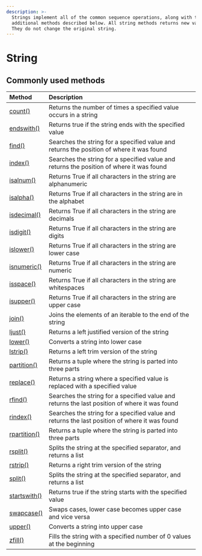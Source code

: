 ```yaml
---
description: >-
  Strings implement all of the common sequence operations, along with the
  additional methods described below. All string methods returns new values.
  They do not change the original string.
---
```


# String

## Commonly used methods

| Method | Description |
| :--- | :--- |
| [count\(\)](https://www.w3schools.com/python/ref_string_count.asp) | Returns the number of times a specified value occurs in a string |
| [endswith\(\)](https://www.w3schools.com/python/ref_string_endswith.asp) | Returns true if the string ends with the specified value |
| [find\(\)](https://www.w3schools.com/python/ref_string_find.asp) | Searches the string for a specified value and returns the position of where it was found |
| [index\(\)](https://www.w3schools.com/python/ref_string_index.asp) | Searches the string for a specified value and returns the position of where it was found |
| [isalnum\(\)](https://www.w3schools.com/python/ref_string_isalnum.asp) | Returns True if all characters in the string are alphanumeric |
| [isalpha\(\)](https://www.w3schools.com/python/ref_string_isalpha.asp) | Returns True if all characters in the string are in the alphabet |
| [isdecimal\(\)](https://www.w3schools.com/python/ref_string_isdecimal.asp) | Returns True if all characters in the string are decimals |
| [isdigit\(\)](https://www.w3schools.com/python/ref_string_isdigit.asp) | Returns True if all characters in the string are digits |
| [islower\(\)](https://www.w3schools.com/python/ref_string_islower.asp) | Returns True if all characters in the string are lower case |
| [isnumeric\(\)](https://www.w3schools.com/python/ref_string_isnumeric.asp) | Returns True if all characters in the string are numeric |
| [isspace\(\)](https://www.w3schools.com/python/ref_string_isspace.asp) | Returns True if all characters in the string are whitespaces |
| [isupper\(\)](https://www.w3schools.com/python/ref_string_isupper.asp) | Returns True if all characters in the string are upper case |
| [join\(\)](https://www.w3schools.com/python/ref_string_join.asp) | Joins the elements of an iterable to the end of the string |
| [ljust\(\)](https://www.w3schools.com/python/ref_string_ljust.asp) | Returns a left justified version of the string |
| [lower\(\)](https://www.w3schools.com/python/ref_string_lower.asp) | Converts a string into lower case |
| [lstrip\(\)](https://www.w3schools.com/python/ref_string_lstrip.asp) | Returns a left trim version of the string |
| [partition\(\)](https://www.w3schools.com/python/ref_string_partition.asp) | Returns a tuple where the string is parted into three parts |
| [replace\(\)](https://www.w3schools.com/python/ref_string_replace.asp) | Returns a string where a specified value is replaced with a specified value |
| [rfind\(\)](https://www.w3schools.com/python/ref_string_rfind.asp) | Searches the string for a specified value and returns the last position of where it was found |
| [rindex\(\)](https://www.w3schools.com/python/ref_string_rindex.asp) | Searches the string for a specified value and returns the last position of where it was found |
| [rpartition\(\)](https://www.w3schools.com/python/ref_string_rpartition.asp) | Returns a tuple where the string is parted into three parts |
| [rsplit\(\)](https://www.w3schools.com/python/ref_string_rsplit.asp) | Splits the string at the specified separator, and returns a list |
| [rstrip\(\)](https://www.w3schools.com/python/ref_string_rstrip.asp) | Returns a right trim version of the string |
| [split\(\)](https://www.w3schools.com/python/ref_string_split.asp) | Splits the string at the specified separator, and returns a list |
| [startswith\(\)](https://www.w3schools.com/python/ref_string_startswith.asp) | Returns true if the string starts with the specified value |
| [swapcase\(\)](https://www.w3schools.com/python/ref_string_swapcase.asp) | Swaps cases, lower case becomes upper case and vice versa |
| [upper\(\)](https://www.w3schools.com/python/ref_string_upper.asp) | Converts a string into upper case |
| [zfill\(\)](https://www.w3schools.com/python/ref_string_zfill.asp) | Fills the string with a specified number of 0 values at the beginning |

